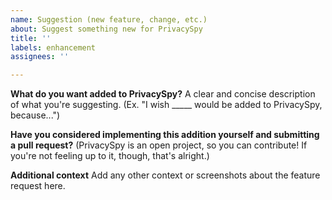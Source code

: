 ```yaml
---
name: Suggestion (new feature, change, etc.)
about: Suggest something new for PrivacySpy
title: ''
labels: enhancement
assignees: ''

---
```


**What do you want added to PrivacySpy?**
A clear and concise description of what you're suggesting. (Ex. "I wish _____ would be added to PrivacySpy, because...")

**Have you considered implementing this addition yourself and submitting a pull request?**
(PrivacySpy is an open project, so you can contribute! If you're not feeling up to it, though, that's alright.)

**Additional context**
Add any other context or screenshots about the feature request here.
